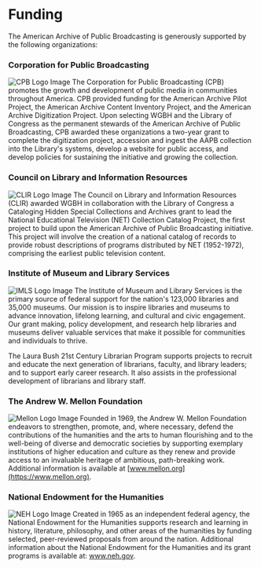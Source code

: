 # Funding

The American Archive of Public Broadcasting is generously supported by the following organizations:

### Corporation for Public Broadcasting

![CPB Logo Image](https://s3.amazonaws.com/americanarchive.org/org-logos/cpb_logo.png) The Corporation for Public Broadcasting (CPB) promotes the growth and development of public media in communities throughout America. CPB provided funding for the American Archive Pilot Project, the American Archive Content Inventory Project, and the American Archive Digitization Project. Upon selecting WGBH and the Library of Congress as the permanent stewards of the American Archive of Public Broadcasting, CPB awarded these organizations a two-year grant to complete the digitization project, accession and ingest the AAPB collection into the Library's systems, develop a website for public access, and develop policies for sustaining the initiative and growing the collection.

### Council on Library and Information Resources

![CLIR Logo Image](https://s3.amazonaws.com/americanarchive.org/org-logos/clir_logo.png) The Council on Library and Information Resources (CLIR) awarded WGBH in collaboration with the Library of Congress a Cataloging Hidden Special Collections and Archives grant to lead the National Educational Television (NET) Collection Catalog Project, the first project to build upon the American Archive of Public Broadcasting initiative. This project will involve the creation of a national catalog of records to provide robust descriptions of programs distributed by NET (1952-1972), comprising the earliest public television content.

### Institute of Museum and Library Services

![IMLS Logo Image](https://s3.amazonaws.com/americanarchive.org/org-logos/imls_logo.png) The Institute of Museum and Library Services is the primary source of federal support for the nation's 123,000 libraries and 35,000 museums. Our mission is to inspire libraries and museums to advance innovation, lifelong learning, and cultural and civic engagement. Our grant making, policy development, and research help libraries and museums deliver valuable services that make it possible for communities and individuals to thrive.

The Laura Bush 21st Century Librarian Program supports projects to recruit and educate the next generation of librarians, faculty, and library leaders; and to support early career research. It also assists in the professional development of librarians and library staff.

### The Andrew W. Mellon Foundation

![Mellon Logo Image](https://s3.amazonaws.com/americanarchive.org/org-logos/mellon_logo.png) Founded in 1969, the Andrew W. Mellon Foundation endeavors to strengthen, promote, and, where necessary, defend the contributions of the humanities and the arts to human flourishing and to the well-being of diverse and democratic societies by supporting exemplary institutions of higher education and culture as they renew and provide access to an invaluable heritage of ambitious, path-breaking work. Additional information is available at [www.mellon.org](https://www.mellon.org).

### National Endowment for the Humanities

![NEH Logo Image](https://s3.amazonaws.com/americanarchive.org/org-logos/neh_logo.jpg) Created in 1965 as an independent federal agency, the National Endowment for the Humanities supports research and learning in history, literature, philosophy, and other areas of the humanities by funding selected, peer-reviewed proposals from around the nation. Additional information about the National Endowment for the Humanities and its grant programs is available at: www.neh.gov.
